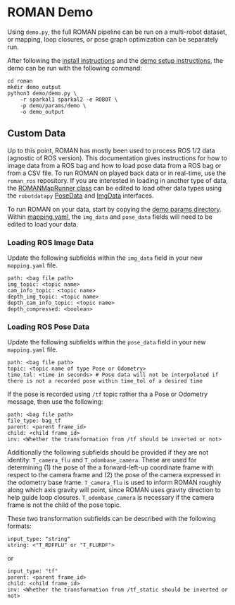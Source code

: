 # ROMAN Demo

Using `demo.py`, the full ROMAN pipeline can be run on a multi-robot dataset, or mapping, loop closures, or pose graph optimization can be separately run.

After following the [install instructions](../README.md/#install) and the [demo setup instructions](../README.md/#demo), the demo can be run with the following command:

```
cd roman
mkdir demo_output
python3 demo/demo.py \
    -r sparkal1 sparkal2 -e ROBOT \
    -p demo/params/demo \
    -o demo_output
```

## Custom Data

Up to this point, ROMAN has mostly been used to process ROS 1/2 data (agnostic of ROS version).
This documentation gives instructions for how to image data from a ROS bag and how to load pose data from a ROS bag or from a CSV file.
To run ROMAN on played back data or in real-time, use the `roman_ros` repository. 
If you are interested in loading in another type of data, the [ROMANMapRunner class](../roman/map/run.py) can be edited to load other data types using the `robotdatapy` [PoseData](https://github.com/mbpeterson70/robotdatapy/blob/main/robotdatapy/data/pose_data.py) and [ImgData](https://github.com/mbpeterson70/robotdatapy/blob/main/robotdatapy/data/img_data.py) interfaces.

To run ROMAN on your data, start by copying the [demo params directory](./params/demo).
Within [mapping.yaml](./params/demo/mapping.yaml), the `img_data` and `pose_data` fields will need to be edited to load your data.

### Loading ROS Image Data

Update the following subfields within the `img_data` field in your new `mapping.yaml` file.

```
path: <bag file path>
img_topic: <topic name>
cam_info_topic: <topic name>
depth_img_topic: <topic name>
depth_cam_info_topic: <topic name>
depth_compressed: <boolean>
```

### Loading ROS Pose Data

Update the following subfields within the `pose_data` field in your new `mapping.yaml` file.

```
path: <bag file path>
topic: <topic name of type Pose or Odometry>
time_tol: <time in seconds> # Pose data will not be interpolated if there is not a recorded pose within time_tol of a desired time
```

If the pose is recorded using `/tf` topic rather tha a Pose or Odometry message, then use the following:

```
path: <bag file path>
file_type: bag_tf
parent: <parent frame_id>
child: <child frame_id>
inv: <Whether the transformation from /tf should be inverted or not>
```

Additionally the following subfields should be provided if they are not identity: `T_camera_flu` and `T_odombase_camera`. These are used for determining (1) the pose of the a forward-left-up coordinate frame with respect to the camera frame and (2) the pose of the camera expressed in the odometry base frame. `T_camera_flu` is used to inform ROMAN roughly along which axis gravity will point, since ROMAN uses gravity direction to help guide loop closures. `T_odombase_camera` is necessary if the camera frame is not the child of the pose topic.

These two transformation subfields can be described with the following formats:

```
input_type: "string"
string: <"T_RDFFLU" or "T_FLURDF">
```

or 

```
input_type: "tf"
parent: <parent frame_id>
child: <child frame_id>
inv: <Whether the transformation from /tf_static should be inverted or not>
```